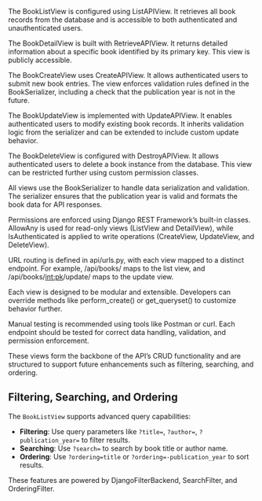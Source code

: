 The BookListView is configured using ListAPIView. It retrieves all book records from the database and is accessible to both authenticated and unauthenticated users.

The BookDetailView is built with RetrieveAPIView. It returns detailed information about a specific book identified by its primary key. This view is publicly accessible.

The BookCreateView uses CreateAPIView. It allows authenticated users to submit new book entries. The view enforces validation rules defined in the BookSerializer, including a check that the publication year is not in the future.

The BookUpdateView is implemented with UpdateAPIView. It enables authenticated users to modify existing book records. It inherits validation logic from the serializer and can be extended to include custom update behavior.

The BookDeleteView is configured with DestroyAPIView. It allows authenticated users to delete a book instance from the database. This view can be restricted further using custom permission classes.


All views use the BookSerializer to handle data serialization and validation. The serializer ensures that the publication year is valid and formats the book data for API responses.

Permissions are enforced using Django REST Framework’s built-in classes. AllowAny is used for read-only views (ListView and DetailView), while IsAuthenticated is applied to write operations (CreateView, UpdateView, and DeleteView).

URL routing is defined in api/urls.py, with each view mapped to a distinct endpoint. For example, /api/books/ maps to the list view, and /api/books/<int:pk>/update/ maps to the update view.

Each view is designed to be modular and extensible. Developers can override methods like perform_create() or get_queryset() to customize behavior further.

Manual testing is recommended using tools like Postman or curl. Each endpoint should be tested for correct data handling, validation, and permission enforcement.

These views form the backbone of the API’s CRUD functionality and are structured to support future enhancements such as filtering, searching, and ordering.

## Filtering, Searching, and Ordering

The `BookListView` supports advanced query capabilities:

- **Filtering**: Use query parameters like `?title=`, `?author=`, `?publication_year=` to filter results.
- **Searching**: Use `?search=` to search by book title or author name.
- **Ordering**: Use `?ordering=title` or `?ordering=-publication_year` to sort results.

These features are powered by DjangoFilterBackend, SearchFilter, and OrderingFilter.
